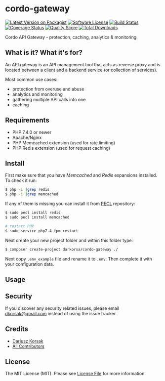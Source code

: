 # cordo-gateway

[![Latest Version on Packagist][ico-version]][link-packagist]
[![Software License][ico-license]](LICENSE.md)
[![Build Status][ico-travis]][link-travis]
[![Coverage Status][ico-scrutinizer]][link-scrutinizer]
[![Quality Score][ico-code-quality]][link-code-quality]
[![Total Downloads][ico-downloads]][link-downloads]

Cordo API Gateway - protection, caching, analytics & monitoring.

## What is it? What it's for?

An API gateway is an API management tool that acts as reverse proxy and is located between a client and a backend service (or collection of services).

Most common use cases:
- protection from overuse and abuse
- analytics and monitoring
- gathering multiple API calls into one
- caching

## Requirements

- PHP 7.4.0 or newer
- Apache/Nginx
- PHP Memcached extension (used for rate limiting)
- PHP Redis extension (used for request caching)

## Install

First make sure that you have *Memcached* and *Redis* expansions installed. To check it run:

``` bash
$ php -i |grep redis
$ php -i |grep memcached
```
If any of them is missing you can install it from [PECL](https://pecl.php.net/) repository:

``` bash
$ sudo pecl install redis
$ sudo pecl install memcached

# restart PHP
$ sudo service php7.4-fpm restart
```

Next create your new project folder and within this folder type:

``` bash
$ composer create-project darkorsa/cordo-gateway ./
```

Next copy `.env_example` file and rename it to `.env`. Then complete it with your configuration data.

## Usage



## Security

If you discover any security related issues, please email dkorsak@gmail.com instead of using the issue tracker.

## Credits

- [Dariusz Korsak][link-author]
- [All Contributors][link-contributors]

## License

The MIT License (MIT). Please see [License File](LICENSE.md) for more information.

[ico-version]: https://img.shields.io/packagist/v/darkorsa/cordo-gateway.svg?style=flat-square
[ico-license]: https://img.shields.io/badge/license-MIT-brightgreen.svg?style=flat-square
[ico-travis]: https://img.shields.io/travis/darkorsa/cordo-gateway/master.svg?style=flat-square
[ico-scrutinizer]: https://img.shields.io/scrutinizer/coverage/g/darkorsa/cordo-gateway.svg?style=flat-square
[ico-code-quality]: https://img.shields.io/scrutinizer/g/darkorsa/cordo-gateway.svg?style=flat-square
[ico-downloads]: https://img.shields.io/packagist/dt/darkorsa/cordo-gateway.svg?style=flat-square

[link-packagist]: https://packagist.org/packages/darkorsa/cordo-gateway
[link-travis]: https://travis-ci.org/darkorsa/cordo-gateway
[link-scrutinizer]: https://scrutinizer-ci.com/g/darkorsa/cordo-gateway/code-structure
[link-code-quality]: https://scrutinizer-ci.com/g/darkorsa/cordo-gateway
[link-downloads]: https://packagist.org/packages/darkorsa/cordo-gateway
[link-author]: https://github.com/darkorsa
[link-contributors]: ../../contributors
